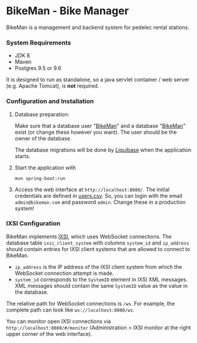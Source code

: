 BikeMan - Bike Manager
==========================

BikeMan is a management and backend system for pedelec rental stations.

### System Requirements

* JDK 8
* Maven
* Postgres 9.5 or 9.6

It is designed to run as standalone, so a java servlet container / web server (e.g. Apache Tomcat), is **not** required.

### Configuration and Installation

1. Database preparation:

    Make sure that a database user "[BikeMan](src/main/resources/config/application-prod.yml#L12)" and a database "[BikeMan](src/main/resources/config/application-prod.yml#L10)" exist (or change these however you want). The user should be the owner of the database.
    
    The database migrations will be done by [Liquibase](https://www.liquibase.org/) when the application starts.
    
    
2. Start the application with

    ```
    mvn spring-boot:run
    ```
    
3. Access the web interface at `http://localhost:8080/`. The initial credentials are defined in [users.csv](src/main/resources/config/liquibase/users.csv). So, you can login with the email `admin@bikeman.com` and password `admin`. Change these in a production system!

### IXSI Configuration

BikeMan implements [IXSI](https://github.com/RWTH-i5-IDSG/ixsi), which uses WebSocket connections. 
The database table `ixsi_client_system` with columns `system_id` and `ip_address` should contain entries for IXSI client systems that are allowed to connect to BikeMan. 
   - `ip_address` is the IP address of the IXSI client system from which the WebSocket connection attempt is made.
   - `system_id` corresponds to the `SystemID` element in IXSI XML messages. XML messages should contain the same `SystemID` value as the value in the database.

The relative path for WebSocket connections is `/ws`. 
For example, the complete path can look like `ws://localhost:8080/ws`.
  
You can monitor open IXSI connections via `http://localhost:8080/#/monitor` (Administration > IXSI monitor at the right upper corner of the web interface).
